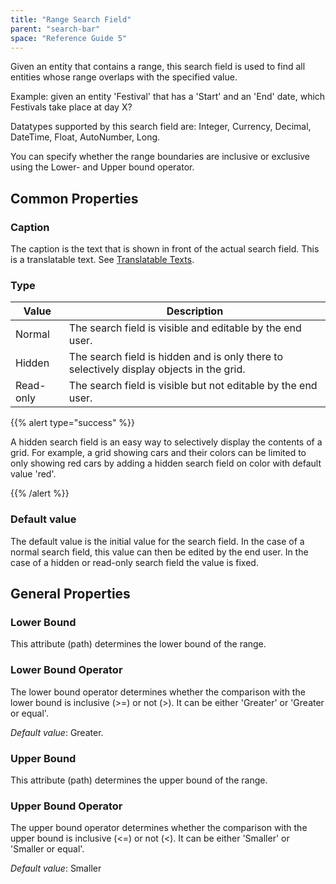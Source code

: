 ```yaml
---
title: "Range Search Field"
parent: "search-bar"
space: "Reference Guide 5"
---
```



Given an entity that contains a range, this search field is used to find all entities whose range overlaps with the specified value.

Example: given an entity 'Festival' that has a 'Start' and an 'End' date, which Festivals take place at day X?

Datatypes supported by this search field are: Integer, Currency, Decimal, DateTime, Float, AutoNumber, Long.

You can specify whether the range boundaries are inclusive or exclusive using the Lower- and Upper bound operator.

## Common Properties

### Caption

The caption is the text that is shown in front of the actual search field. This is a translatable text. See [Translatable Texts](translatable-texts).

### Type

<table><thead><tr><th class="confluenceTh">Value</th><th class="confluenceTh">Description</th></tr></thead><tbody><tr><td class="confluenceTd">Normal</td><td class="confluenceTd">The search field is visible and editable by the end user.</td></tr><tr><td class="confluenceTd">Hidden</td><td class="confluenceTd">The search field is hidden and is only there to selectively display objects in the grid.</td></tr><tr><td class="confluenceTd">Read-only</td><td class="confluenceTd">The search field is visible but not editable by the end user.</td></tr></tbody></table>{{% alert type="success" %}}

A hidden search field is an easy way to selectively display the contents of a grid. For example, a grid showing cars and their colors can be limited to only showing red cars by adding a hidden search field on color with default value 'red'.

{{% /alert %}}

### Default value

The default value is the initial value for the search field. In the case of a normal search field, this value can then be edited by the end user. In the case of a hidden or read-only search field the value is fixed.

## General Properties

### Lower Bound

This attribute (path) determines the lower bound of the range.

### Lower Bound Operator

The lower bound operator determines whether the comparison with the lower bound is inclusive (>=) or not (>). It can be either 'Greater' or 'Greater or equal'.

_Default value_: Greater.

### Upper Bound

This attribute (path) determines the upper bound of the range.

### Upper Bound Operator

The upper bound operator determines whether the comparison with the upper bound is inclusive (<=) or not (<). It can be either 'Smaller' or 'Smaller or equal'.

_Default value_: Smaller
